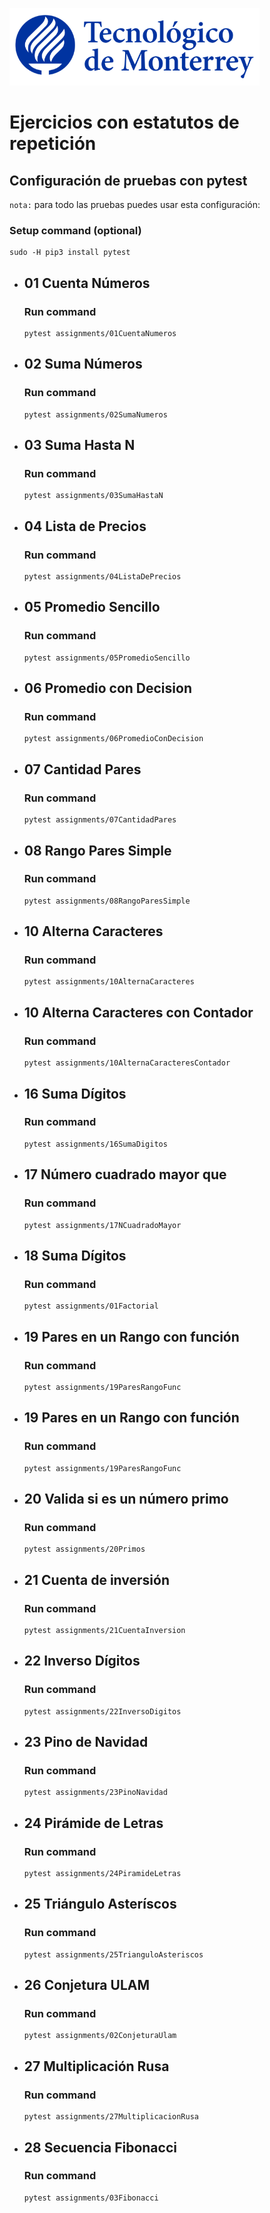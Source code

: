 ![Tec de Monterrey](images/logotecmty.png)
# Ejercicios con estatutos de repetición

## Configuración de pruebas con **pytest**

`nota:` para todo las pruebas puedes usar esta configuración:
### Setup command (optional)
```
sudo -H pip3 install pytest
```

- ## 01 Cuenta Números
    ### Run command
    ```
    pytest assignments/01CuentaNumeros 
    ```

- ## 02 Suma Números
    ### Run command
    ```
    pytest assignments/02SumaNumeros
    ```

- ## 03 Suma Hasta N
    ### Run command
    ```
    pytest assignments/03SumaHastaN
    ```

- ## 04 Lista de Precios
    ### Run command
    ```
    pytest assignments/04ListaDePrecios
    ```

- ## 05 Promedio Sencillo
    ### Run command
    ```
    pytest assignments/05PromedioSencillo
    ```

- ## 06 Promedio con Decision
    ### Run command
    ```
    pytest assignments/06PromedioConDecision
    ```

- ## 07 Cantidad Pares
    ### Run command
    ```
    pytest assignments/07CantidadPares
    ```

- ## 08 Rango Pares Simple
    ### Run command
    ```
    pytest assignments/08RangoParesSimple
    ```

- ## 10 Alterna Caracteres
    ### Run command
    ```
    pytest assignments/10AlternaCaracteres
    ```

- ## 10 Alterna Caracteres con Contador
    ### Run command
    ```
    pytest assignments/10AlternaCaracteresContador
    ```

- ## 16 Suma Dígitos
    ### Run command
    ```
    pytest assignments/16SumaDigitos
    ```

- ## 17 Número cuadrado mayor que 
    ### Run command
    ```
    pytest assignments/17NCuadradoMayor
    ```

- ## 18 Suma Dígitos
    ### Run command
    ```
    pytest assignments/01Factorial
    ```

- ## 19 Pares en un Rango con función
    ### Run command
    ```
    pytest assignments/19ParesRangoFunc
    ```    

- ## 19 Pares en un Rango con función
    ### Run command
    ```
    pytest assignments/19ParesRangoFunc
    ```    

- ## 20 Valida si es un número primo
    ### Run command
    ```
    pytest assignments/20Primos
    ```    

- ## 21 Cuenta de inversión
    ### Run command
    ```
    pytest assignments/21CuentaInversion
    ```    

- ## 22 Inverso Dígitos
    ### Run command
    ```
    pytest assignments/22InversoDigitos
    ```

- ## 23 Pino de Navidad
    ### Run command
    ```
    pytest assignments/23PinoNavidad
    ```

- ## 24 Pirámide de Letras
    ### Run command
    ```
    pytest assignments/24PiramideLetras
    ```

- ## 25 Triángulo Asteríscos
    ### Run command
    ```
    pytest assignments/25TrianguloAsteriscos
    ```

- ## 26 Conjetura ULAM
    ### Run command
    ```
    pytest assignments/02ConjeturaUlam
    ```

- ## 27 Multiplicación Rusa
    ### Run command
    ```
    pytest assignments/27MultiplicacionRusa
    ```

- ## 28 Secuencia Fibonacci
    ### Run command
    ```
    pytest assignments/03Fibonacci
    ```
    